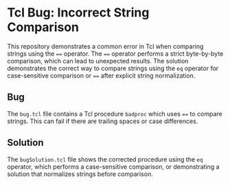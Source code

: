# Tcl Bug: Incorrect String Comparison
This repository demonstrates a common error in Tcl when comparing strings using the `==` operator. The `==` operator performs a strict byte-by-byte comparison, which can lead to unexpected results.  The solution demonstrates the correct way to compare strings using the `eq` operator for case-sensitive comparison or `==` after explicit string normalization.

## Bug
The `bug.tcl` file contains a Tcl procedure `badproc` which uses `==` to compare strings. This can fail if there are trailing spaces or case differences.

## Solution
The `bugSolution.tcl` file shows the corrected procedure using the `eq` operator, which performs a case-sensitive comparison, or demonstrating a solution that normalizes strings before comparison. 